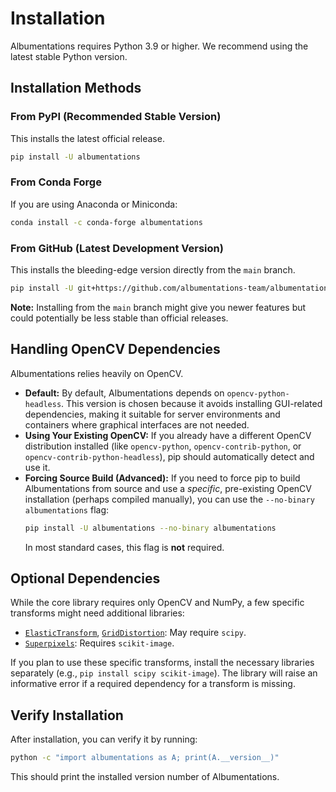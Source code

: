 # Installation

Albumentations requires Python 3.9 or higher. We recommend using the latest stable Python version.

## Installation Methods

### From PyPI (Recommended Stable Version)

This installs the latest official release.

```bash
pip install -U albumentations
```

### From Conda Forge

If you are using Anaconda or Miniconda:

```bash
conda install -c conda-forge albumentations
```

### From GitHub (Latest Development Version)

This installs the bleeding-edge version directly from the `main` branch.

```bash
pip install -U git+https://github.com/albumentations-team/albumentations
```

**Note:** Installing from the `main` branch might give you newer features but could potentially be less stable than official releases.

## Handling OpenCV Dependencies

Albumentations relies heavily on OpenCV.

*   **Default:** By default, Albumentations depends on `opencv-python-headless`. This version is chosen because it avoids installing GUI-related dependencies, making it suitable for server environments and containers where graphical interfaces are not needed.
*   **Using Your Existing OpenCV:** If you already have a different OpenCV distribution installed (like `opencv-python`, `opencv-contrib-python`, or `opencv-contrib-python-headless`), pip should automatically detect and use it.
*   **Forcing Source Build (Advanced):** If you need to force pip to build Albumentations from source and use a *specific*, pre-existing OpenCV installation (perhaps compiled manually), you can use the `--no-binary albumentations` flag:
    ```bash
    pip install -U albumentations --no-binary albumentations
    ```
    In most standard cases, this flag is **not** required.

## Optional Dependencies

While the core library requires only OpenCV and NumPy, a few specific transforms might need additional libraries:

*   [`ElasticTransform`](https://explore.albumentations.ai/transform/ElasticTransform), [`GridDistortion`](https://explore.albumentations.ai/transform/GridDistortion): May require `scipy`.
*   [`Superpixels`](https://explore.albumentations.ai/transform/Superpixels): Requires `scikit-image`.

If you plan to use these specific transforms, install the necessary libraries separately (e.g., `pip install scipy scikit-image`). The library will raise an informative error if a required dependency for a transform is missing.

## Verify Installation

After installation, you can verify it by running:

```bash
python -c "import albumentations as A; print(A.__version__)"
```

This should print the installed version number of Albumentations.
